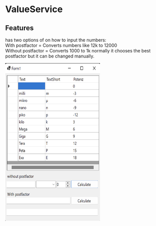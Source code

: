 # ValueService
## Features
has two options of on how to input the numbers: <br>
With postfactor = Converts numbers like 12k to 12000  <br>
Without postfactor = Converts 1000 to 1k normally it chooses the best postfactor but it can be changed manually.

<img src="Images/Image1.png" width = "300" height = "500"/>
